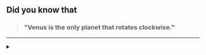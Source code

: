 ## Did you know that

<h3>
  <blockquote>
<!--START_SECTION:debris-->                                                                                                                                                                                                                                                                             
"Venus is the only planet that rotates clockwise."
<!--END_SECTION:debris-->
  </blockquote>
</h3>

-----

<details>
  <summary></summary>

<img src="https://github-readme-stats.vercel.app/api?show_icons=true&hide=issues&username=ekickx"> <img src="https://github-readme-stats.vercel.app/api/top-langs/?layout=compact&username=ekickx">

</details>
